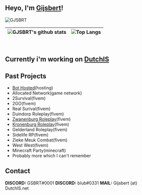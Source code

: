 ## Heyo, I'm <a href="https://GSBRT.xyz" target="_blank">Gijsbert</a>!

<p align="left"> <img src="https://komarev.com/ghpvc/?username=GJSBRT&label=Profile%20views&color=0e75b6&style=flat" alt="GJSBRT"></img> </p>

|![GJSBRT's github stats](https://github-readme-stats.vercel.app/api?username=GJSBRT&count_private=true&show_icons=true&theme=dracula&disable_animations=true&include_all_commits=true)|![Top Langs](https://github-readme-stats.vercel.app/api/top-langs/?username=GJSBRT&theme=dracula&langs_count=10&layout=compact)|
|:-:|:-:|
<br>

## Currently i'm working on <a href="https://dutchis.net" target="_blank">DutchIS</a> 

## Past Projects
- <a href="https://bothosted.com" target="_blank">Bot Hosted</a>(hosting)
- Allocated Network(game network)
- 2Survival(fivem)
- 2GO(fivem)
- Real Surival(fivem)
- Duindorp Roleplay(fivem)
- [Zwanenburg Roleplay](https://github.com/zwanenburgroleplay)(fivem)
- [Kronenburg Roleplay](https://github.com/Kronenburg-Roleplay)(fivem)
- Gelderland Roleplay(fivem)
- Sidelife RP(fivem)
- Zieke Meuk Combat(fivem)
- West West(fivem)
- Minecraft Party(minecraft)
- Probably more which I can't remember

## Contact
**DISCORD:** GSBRT#0001
**DISCORD:** blub#0331
**MAIL:** Gijsbert (at) DutchIS.net
